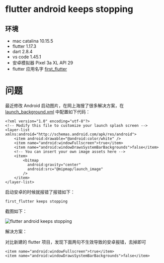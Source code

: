 # flutter android keeps stopping

## 环境

- mac catalina 10.15.5
- flutter 1.17.3
- dart 2.8.4
- vs code 1.45.1
- 安卓模拟器 Pixel 3a XL API 29
- flutter 应用名字 [first_flutter](https://github.com/iq9891/first_flutter)

# 问题

最近修改 Android 启动图片，在网上海搜了很多解决方案，在 [launch_background.xml](https://github.com/iq9891/first_flutter/blob/master/android/app/src/main/res/drawable/launch_background.xml) 中配置如下代码：

```
<?xml version="1.0" encoding="utf-8"?>
<!-- Modify this file to customize your launch splash screen -->
<layer-list xmlns:android="http://schemas.android.com/apk/res/android">
    <item android:drawable="@android:color/white" />
    <item name="android:windowFullscreen">true</item>
    <item name="android:windowDrawsSystemBarBackgrounds">false</item>
    <!-- You can insert your own image assets here -->
    <item>
        <bitmap
          android:gravity="center"
          android:src="@mipmap/launch_image"
        />
    </item>
</layer-list>
```

启动安卓的时候就报错了报错如下： 

```
first_flutter keeps stopping
```

截图如下：

![flutter android keeps stopping](https://user-images.githubusercontent.com/5716990/83975308-c871b280-a925-11ea-83e8-d6f2e63f4420.jpg)

解决方案：

对比新建的 flutter 项目，发现下面两句不生效导致的安卓报错，去掉即可

```
<item name="android:windowFullscreen">true</item>
<item name="android:windowDrawsSystemBarBackgrounds">false</item>
```

